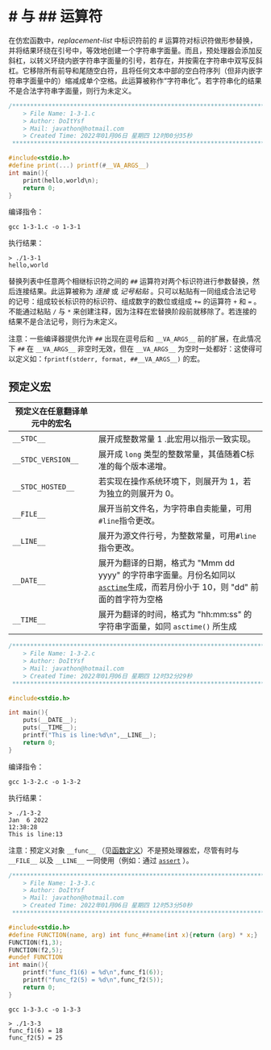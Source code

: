 # **# 与 ## 运算符**
在仿宏函数中，*replacement-list* 中标识符前的 # 运算符对标识符做形参替换，并将结果环绕在引号中，等效地创建一个字符串字面量。而且，预处理器会添加反斜杠，以转义环绕内嵌字符串字面量的引号，若存在，并按需在字符串中双写反斜杠。它移除所有前导和尾随空白符，且将任何文本中部的空白符序列（但非内嵌字符串字面量中的）缩减成单个空格。此运算被称作“字符串化”。若字符串化的结果不是合法字符串字面量，则行为未定义。
```c
/*************************************************************************
	> File Name: 1-3-1.c
	> Author: DoItYsf
	> Mail: javathon@hotmail.com
	> Created Time: 2022年01月06日 星期四 12时00分35秒
 ************************************************************************/

#include<stdio.h>
#define print(...) printf(#__VA_ARGS__)
int main(){
    print(hello,world\n);
    return 0;
}
```
编译指令：
```shell
gcc 1-3-1.c -o 1-3-1
```
执行结果：
```shell
> ./1-3-1
hello,world
```
替换列表中任意两个相继标识符之间的 `##` 运算符对两个标识符进行参数替换，然后连接结果。此运算被称为 *连接* 或 *记号粘贴* 。只可以粘贴有一同组成合法记号的记号：组成较长标识符的标识符、组成数字的数位或组成 `+=` 的运算符 `+` 和 `=` 。不能通过粘贴 `/` 与 `*` 来创建注释，因为注释在宏替换阶段前就移除了。若连接的结果不是合法记号，则行为未定义。

注意：一些编译器提供允许 `##` 出现在逗号后和 `__VA_ARGS__` 前的扩展，在此情况下 `##` 在 `__VA_ARGS__` 非空时无效，但在 `__VA_ARGS__` 为空时一处都好：这使得可以定义如：`fprintf(stderr, format, ##__VA_ARGS__)` 的宏。

## **预定义宏**
|预定义在任意翻译单元中的宏名||
|---------------------------|----------------------------------|
|`__STDC__`|展开成整数常量 1 .此宏用以指示一致实现。|
|`__STDC_VERSION__`|展开成 `long` 类型的整数常量，其值随着C标准的每个版本递增。|
|`__STDC_HOSTED__`|若实现在操作系统环境下，则展开为 1，若为独立的则展开为 0。|
|`__FILE__`|展开当前文件名，为字符串自卖能量，可用`#line`指令更改。|
|`__LINE__`|展开为源文件行号，为整数常量，可用`#line`指令更改。|
|`__DATE__`|展开为翻译的日期，格式为 "Mmm dd yyyy" 的字符串字面量。月份名如同以 [`asctime`]()生成，而若月份小于 10，则 "dd" 前面的首字符为空格|
|`__TIME__`|展开为翻译的时间，格式为 "hh:mm:ss" 的字符串字面量，如同 `asctime()` 所生成|
```c
/*************************************************************************
	> File Name: 1-3-2.c
	> Author: DoItYsf
	> Mail: javathon@hotmail.com
	> Created Time: 2022年01月06日 星期四 12时32分29秒
 ************************************************************************/

#include<stdio.h>

int main(){
    puts(__DATE__);
    puts(__TIME__);
    printf("This is line:%d\n",__LINE__);
    return 0;
}
```
编译指令：
```shell
gcc 1-3-2.c -o 1-3-2
```
执行结果：
```shell
> ./1-3-2
Jan  6 2022
12:38:28
This is line:13
```
注意：预定义对象 `__func__` （见[函数定义]()）不是预处理器宏，尽管有时与 `__FILE__` 以及 `__LINE__` 一同使用（例如：通过 [`assert`]() ）。
```c
/*************************************************************************
	> File Name: 1-3-3.c
	> Author: DoItYsf
	> Mail: javathon@hotmail.com
	> Created Time: 2022年01月06日 星期四 12时53分50秒
 ************************************************************************/

#include<stdio.h>
#define FUNCTION(name, arg) int func_##name(int x){return (arg) * x;}
FUNCTION(f1,3);
FUNCTION(f2,5);
#undef FUNCTION
int main(){
    printf("func_f1(6) = %d\n",func_f1(6));
    printf("func_f2(5) = %d\n",func_f2(5));
    return 0;
}
```
```shell
gcc 1-3-3.c -o 1-3-3
```
```shell
> ./1-3-3
func_f1(6) = 18
func_f2(5) = 25
```